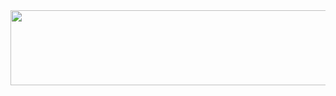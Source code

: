 <a href="https://github.com/devxb/gitanimals">
  <img src="https://render.gitanimals.org/farms/hayeounglee?pet-id=640065090406848557" width="1000" height="120"/>
</a>
